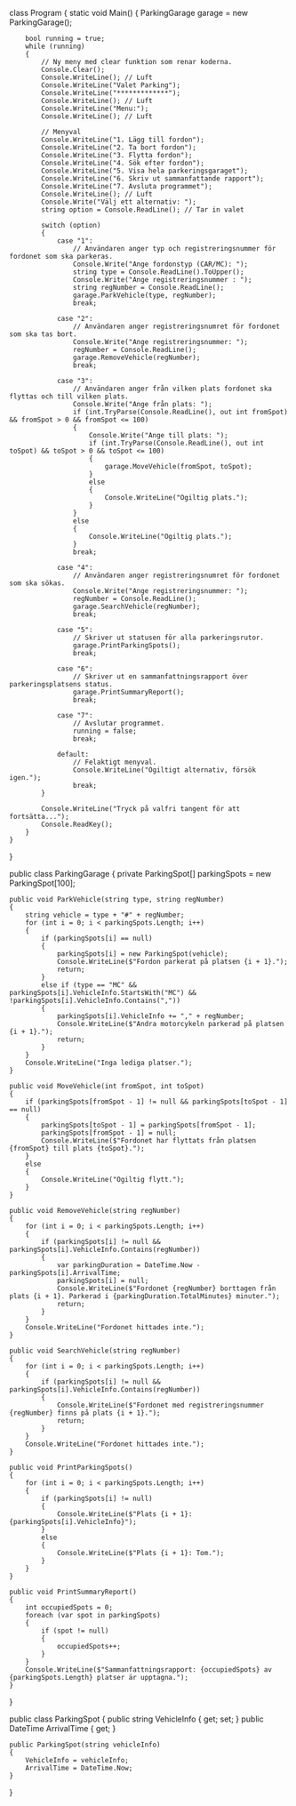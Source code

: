 
class Program
{
    static void Main()
    {
        ParkingGarage garage = new ParkingGarage();

        bool running = true;
        while (running)
        {
            // Ny meny med clear funktion som renar koderna.
            Console.Clear();
            Console.WriteLine(); // Luft
            Console.WriteLine("Valet Parking");
            Console.WriteLine("*************");
            Console.WriteLine(); // Luft
            Console.WriteLine("Menu:");
            Console.WriteLine(); // Luft

            // Menyval
            Console.WriteLine("1. Lägg till fordon");
            Console.WriteLine("2. Ta bort fordon");
            Console.WriteLine("3. Flytta fordon");
            Console.WriteLine("4. Sök efter fordon");
            Console.WriteLine("5. Visa hela parkeringsgaraget");
            Console.WriteLine("6. Skriv ut sammanfattande rapport");
            Console.WriteLine("7. Avsluta programmet");
            Console.WriteLine(); // Luft
            Console.Write("Välj ett alternativ: ");
            string option = Console.ReadLine(); // Tar in valet

            switch (option)
            {
                case "1":
                    // Användaren anger typ och registreringsnummer för fordonet som ska parkeras.
                    Console.Write("Ange fordonstyp (CAR/MC): ");
                    string type = Console.ReadLine().ToUpper();
                    Console.Write("Ange registreringsnummer : ");
                    string regNumber = Console.ReadLine();
                    garage.ParkVehicle(type, regNumber);
                    break;

                case "2":
                    // Användaren anger registreringsnumret för fordonet som ska tas bort.
                    Console.Write("Ange registreringsnummer: ");
                    regNumber = Console.ReadLine();
                    garage.RemoveVehicle(regNumber);
                    break;

                case "3":
                    // Användaren anger från vilken plats fordonet ska flyttas och till vilken plats.
                    Console.Write("Ange från plats: ");
                    if (int.TryParse(Console.ReadLine(), out int fromSpot) && fromSpot > 0 && fromSpot <= 100)
                    {
                        Console.Write("Ange till plats: ");
                        if (int.TryParse(Console.ReadLine(), out int toSpot) && toSpot > 0 && toSpot <= 100)
                        {
                            garage.MoveVehicle(fromSpot, toSpot);
                        }
                        else
                        {
                            Console.WriteLine("Ogiltig plats.");
                        }
                    }
                    else
                    {
                        Console.WriteLine("Ogiltig plats.");
                    }
                    break;

                case "4":
                    // Användaren anger registreringsnumret för fordonet som ska sökas.
                    Console.Write("Ange registreringsnummer: ");
                    regNumber = Console.ReadLine();
                    garage.SearchVehicle(regNumber);
                    break;

                case "5":
                    // Skriver ut statusen för alla parkeringsrutor.
                    garage.PrintParkingSpots();
                    break;

                case "6":
                    // Skriver ut en sammanfattningsrapport över parkeringsplatsens status.
                    garage.PrintSummaryReport();
                    break;

                case "7":
                    // Avslutar programmet.
                    running = false;
                    break;

                default:
                    // Felaktigt menyval.
                    Console.WriteLine("Ogiltigt alternativ, försök igen.");
                    break;
            }

            Console.WriteLine("Tryck på valfri tangent för att fortsätta...");
            Console.ReadKey();
        }
    }
}

public class ParkingGarage
{
    private ParkingSpot[] parkingSpots = new ParkingSpot[100];

    public void ParkVehicle(string type, string regNumber)
    {
        string vehicle = type + "#" + regNumber;
        for (int i = 0; i < parkingSpots.Length; i++)
        {
            if (parkingSpots[i] == null)
            {
                parkingSpots[i] = new ParkingSpot(vehicle);
                Console.WriteLine($"Fordon parkerat på platsen {i + 1}.");
                return;
            }
            else if (type == "MC" && parkingSpots[i].VehicleInfo.StartsWith("MC") && !parkingSpots[i].VehicleInfo.Contains(","))
            {
                parkingSpots[i].VehicleInfo += "," + regNumber;
                Console.WriteLine($"Andra motorcykeln parkerad på platsen {i + 1}.");
                return;
            }
        }
        Console.WriteLine("Inga lediga platser.");
    }

    public void MoveVehicle(int fromSpot, int toSpot)
    {
        if (parkingSpots[fromSpot - 1] != null && parkingSpots[toSpot - 1] == null)
        {
            parkingSpots[toSpot - 1] = parkingSpots[fromSpot - 1];
            parkingSpots[fromSpot - 1] = null;
            Console.WriteLine($"Fordonet har flyttats från platsen {fromSpot} till plats {toSpot}.");
        }
        else
        {
            Console.WriteLine("Ogiltig flytt.");
        }
    }

    public void RemoveVehicle(string regNumber)
    {
        for (int i = 0; i < parkingSpots.Length; i++)
        {
            if (parkingSpots[i] != null && parkingSpots[i].VehicleInfo.Contains(regNumber))
            {
                var parkingDuration = DateTime.Now - parkingSpots[i].ArrivalTime;
                parkingSpots[i] = null;
                Console.WriteLine($"Fordonet {regNumber} borttagen från plats {i + 1}. Parkerad i {parkingDuration.TotalMinutes} minuter.");
                return;
            }
        }
        Console.WriteLine("Fordonet hittades inte.");
    }

    public void SearchVehicle(string regNumber)
    {
        for (int i = 0; i < parkingSpots.Length; i++)
        {
            if (parkingSpots[i] != null && parkingSpots[i].VehicleInfo.Contains(regNumber))
            {
                Console.WriteLine($"Fordonet med registreringsnummer {regNumber} finns på plats {i + 1}.");
                return;
            }
        }
        Console.WriteLine("Fordonet hittades inte.");
    }

    public void PrintParkingSpots()
    {
        for (int i = 0; i < parkingSpots.Length; i++)
        {
            if (parkingSpots[i] != null)
            {
                Console.WriteLine($"Plats {i + 1}: {parkingSpots[i].VehicleInfo}");
            }
            else
            {
                Console.WriteLine($"Plats {i + 1}: Tom.");
            }
        }
    }

    public void PrintSummaryReport()
    {
        int occupiedSpots = 0;
        foreach (var spot in parkingSpots)
        {
            if (spot != null)
            {
                occupiedSpots++;
            }
        }
        Console.WriteLine($"Sammanfattningsrapport: {occupiedSpots} av {parkingSpots.Length} platser är upptagna.");
    }
}

public class ParkingSpot
{
    public string VehicleInfo { get; set; }
    public DateTime ArrivalTime { get; }

    public ParkingSpot(string vehicleInfo)
    {
        VehicleInfo = vehicleInfo;
        ArrivalTime = DateTime.Now;
    }
}
